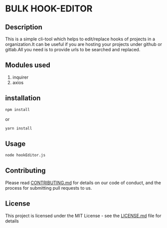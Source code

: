 # BULK HOOK-EDITOR 

## Description
 This is a simple cli-tool which helps to edit/replace hooks of projects in a organization.It can be useful if you are hosting your projects under github or gitlab.All you need is to provide urls to be searched and replaced.

## Modules used
   1. inquirer 
   2. axios 

## installation

```bash
npm install
```
or
```bash
yarn install
```

## Usage

```bash
node hookEditor.js
```

## Contributing

Please read [CONTRIBUTING.md](CONTRIBUTING.md) for details on our code of conduct, and the process for submitting pull requests to us.

## License

This project is licensed under the MIT License - see the [LICENSE.md](LICENSE.md) file for details
